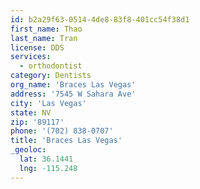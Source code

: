 ```yaml
---
id: b2a29f63-0514-4de8-83f8-401cc54f38d1
first_name: Thao
last_name: Tran
license: DDS
services:
  - orthodontist
category: Dentists
org_name: 'Braces Las Vegas'
address: '7545 W Sahara Ave'
city: 'Las Vegas'
state: NV
zip: '89117'
phone: '(702) 838-0707'
title: 'Braces Las Vegas'
_geoloc:
  lat: 36.1441
  lng: -115.248
---
```

